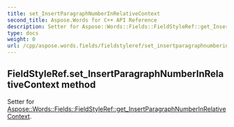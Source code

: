 ```yaml
---
title: set_InsertParagraphNumberInRelativeContext
second_title: Aspose.Words for C++ API Reference
description: Setter for Aspose::Words::Fields::FieldStyleRef::get_InsertParagraphNumberInRelativeContext. 
type: docs
weight: 0
url: /cpp/aspose.words.fields/fieldstyleref/set_insertparagraphnumberinrelativecontext/
---
```

## FieldStyleRef.set_InsertParagraphNumberInRelativeContext method


Setter for [Aspose::Words::Fields::FieldStyleRef::get_InsertParagraphNumberInRelativeContext](./get_insertparagraphnumberinrelativecontext/).

